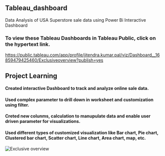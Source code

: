## Tableau_dashboard
Data Analysis of USA Superstore sale data using Power Bi Interactive Dashboard

### To view these Tableau Dashboards in Tableau Public, click on the hypertext link.

https://public.tableau.com/app/profile/jitendra.kumar.pal/viz/Dashboard__16859479425460/Exclusiveoverview?publish=yes

## Project Learning
#### Created interactive Dashboard to track and analyze online sale data.
#### Used complex parameter to drill down in worksheet and customization using filter.
#### Creted new colunms, calculation to manupulate data and enable user driven parameter for visualizations.
#### Used different types of customized visualization like Bar chart, Pie chart, Clustered bar chart, Scatter chart, Line chart, Area chart, map, etc.
![Exclusive overview](https://github.com/jitendra-40078/Power_Bi_Dashboard/assets/77274375/f58b5c4c-7a4b-4164-a4b8-b36c7c9b2734)
